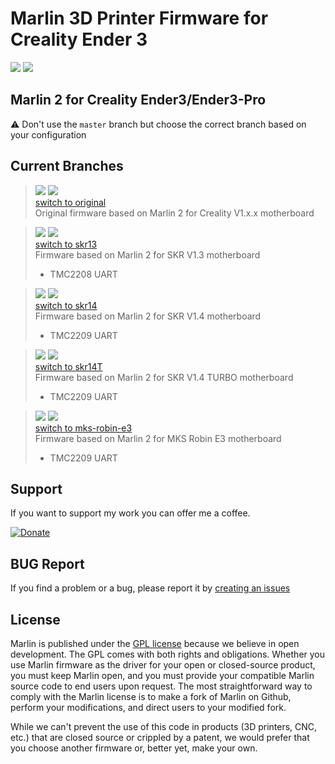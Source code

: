 # Marlin 3D Printer Firmware for Creality Ender 3
![](https://img.shields.io/badge/licence-GNU%203-orange)
![](https://img.shields.io/badge/PlatformIO-ready-syccess)

## Marlin 2  for Creality Ender3/Ender3-Pro

⚠️ Don't use the `master` branch but choose the correct branch based on your configuration

## Current Branches
>![](https://img.shields.io/badge/branch-original-blue) 
![](https://img.shields.io/badge/build-passing-success)<br>
[switch to original](https://github.com/dazeroit/ender-3/tree/original)<br>
Original firmware based on Marlin 2 for Creality V1.x.x motherboard

> ![](https://img.shields.io/badge/branch-skr13-blue) 
![](https://img.shields.io/badge/build-passing-success)<br>
[switch to skr13](https://github.com/dazeroit/ender-3/tree/skr13)<br>
Firmware based on Marlin 2 for SKR V1.3 motherboard<br>
> * TMC2208 UART

> ![](https://img.shields.io/badge/branch-skr14-blue) 
![](https://img.shields.io/badge/build-passing-success)<br>
[switch to skr14](https://github.com/dazeroit/ender-3/tree/skr14)<br>
Firmware based on Marlin 2 for SKR V1.4 motherboard<br>
> * TMC2209 UART

> ![](https://img.shields.io/badge/branch-skr14T-blue) 
![](https://img.shields.io/badge/build-passing-success)<br>
[switch to skr14T](https://github.com/dazeroit/ender-3/tree/skr14T)<br>
Firmware based on Marlin 2 for SKR V1.4 TURBO motherboard<br>
> * TMC2209 UART

> ![](https://img.shields.io/badge/branch-mks--robin--e3-blue) 
![](https://img.shields.io/badge/build-passing-success)<br>
[switch to mks-robin-e3](https://github.com/dazeroit/ender-3/tree/mks-robin-e3)<br>
Firmware based on Marlin 2 for MKS Robin E3 motherboard<br>
> * TMC2209 UART

## Support

If you want to support my work you can offer me a coffee.

[![Donate](https://img.shields.io/badge/Donate-PayPal-green.svg)](https://www.paypal.com/cgi-bin/webscr?cmd=_donations&business=WCSZEVGZTKFXS&currency_code=EUR&source=url)

## BUG Report

If you find a problem or a bug, please report it by [creating an issues](https://github.com/dazeroit/ender-3/issues)

## License

Marlin is published under the [GPL license](/LICENSE) because we believe in open development. The GPL comes with both rights and obligations. Whether you use Marlin firmware as the driver for your open or closed-source product, you must keep Marlin open, and you must provide your compatible Marlin source code to end users upon request. The most straightforward way to comply with the Marlin license is to make a fork of Marlin on Github, perform your modifications, and direct users to your modified fork.

While we can't prevent the use of this code in products (3D printers, CNC, etc.) that are closed source or crippled by a patent, we would prefer that you choose another firmware or, better yet, make your own.

